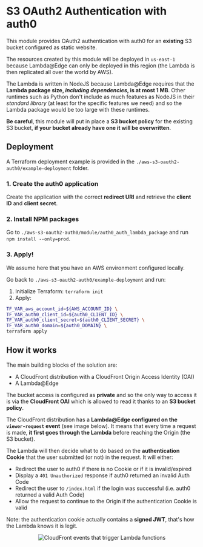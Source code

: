 # S3 OAuth2 Authentication with auth0
This module provides OAuth2 authentication with auth0 for an **existing** S3 bucket configured as static website.

The resources created by this module will be deployed in `us-east-1` because Lambda@Edge can only be deployed in this region (the Lambda is then replicated all over the world by AWS).

The Lambda is written in NodeJS because Lambda@Edge requires that the **Lambda package size, _including dependencies_, is at most 1 MB**. Other runtimes such as Python don't include as much features as NodeJS in their _standard library_ (at least for the specific features we need) and so the Lambda package would be too large with these runtimes.

**Be careful**, this module will put in place a **S3 bucket policy** for the existing S3 bucket, **if your bucket already have one it will be overwritten**.


## Deployment
A Terraform deployment example is provided in the `./aws-s3-oauth2-auth0/example-deployment` folder.

### 1. Create the auth0 application
Create the application with the correct **redirect URI** and retrieve the **client ID** and **client secret**.
  
### 2. Install NPM packages
Go to `./aws-s3-oauth2-auth0/module/auth0_auth_lambda_package` and run `npm install --only=prod`.

### 3. Apply!
We assume here that you have an AWS environment configured locally.

Go back to `./aws-s3-oauth2-auth0/example-deployment` and run:
1. Initialize Terraform: `terraform init`
2. Apply:
```bash
TF_VAR_aws_account_id=${AWS_ACCOUNT_ID} \
TF_VAR_auth0_client_id=${auth0_CLIENT_ID} \
TF_VAR_auth0_client_secret=${auth0_CLIENT_SECRET} \
TF_VAR_auth0_domain=${auth0_DOMAIN} \
terraform apply
```

## How it works
The main building blocks of the solution are:
* A CloudFront distribution with a CloudFront Origin Access Identity (OAI)
* A Lambda@Edge

The bucket access is configured as **private** and so the only way to access it is via the **CloudFront OAI** which is allowed to read it thanks to an **S3 bucket policy**.

The CloudFront distribution has a **Lambda@Edge configured on the `viewer-request` event** (see image below). It means that every time a request is made, **it first goes through the Lambda** before reaching the Origin (the S3 bucket).

The Lambda will then decide what to do based on the **authentication Cookie** that the user submitted (or not) in the request. It will either:
* Redirect the user to auth0 if there is no Cookie or if it is invalid/expired
* Display a `401 Unauthorized` response if auth0 returned an invalid Auth Code
* Redirect the user to `/index.html` if the login was successful (i.e. auth0 returned a valid Auth Code)
* Allow the request to continue to the Origin if the authentication Cookie is valid

Note: the authentication cookie actually contains a **signed JWT**, that's how the Lambda knows it is legit.

<div align="center"><img src="cloudfront-events-that-trigger-lambda-functions.png" alt="CloudFront events that trigger Lambda functions"/></div>
